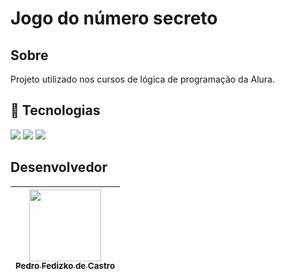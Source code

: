 # Jogo do número secreto

## Sobre
Projeto utilizado nos cursos de lógica de programação da Alura.

## 🚀 Tecnologias
<div>
  <img src="https://img.shields.io/badge/HTML-239120?style=for-the-badge&logo=html5&logoColor=white">
  <img src="https://img.shields.io/badge/CSS-239120?&style=for-the-badge&logo=css3&logoColor=white">
  <img src="https://img.shields.io/badge/JavaScript-F7DF1E?style=for-the-badge&logo=javascript&logoColor=black">
</div>

## Desenvolvedor

| [<img loading="lazy" src="https://avatars.githubusercontent.com/u/74017914?v=4" width=115><br><sub>Pedro Fedizko de Castro</sub>](https://github.com/DFedizko) |
| :---: |

